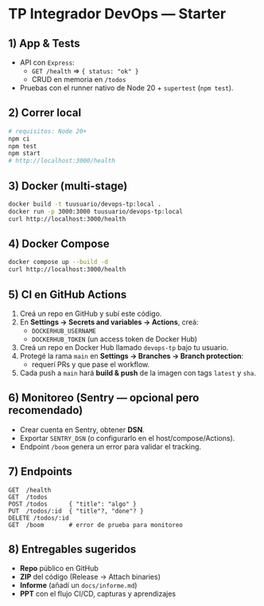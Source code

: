 # TP Integrador DevOps — Starter


## 1) App & Tests
- API con `Express`:
  - `GET /health` ⇒ `{ status: "ok" }`
  - CRUD en memoria en `/todos`
- Pruebas con el runner nativo de Node 20 + `supertest` (`npm test`).

## 2) Correr local
```bash
# requisitos: Node 20+
npm ci
npm test
npm start
# http://localhost:3000/health
```

## 3) Docker (multi-stage)
```bash
docker build -t tuusuario/devops-tp:local .
docker run -p 3000:3000 tuusuario/devops-tp:local
curl http://localhost:3000/health
```

## 4) Docker Compose
```bash
docker compose up --build -d
curl http://localhost:3000/health
```

## 5) CI en GitHub Actions
1. Creá un repo en GitHub y subí este código.
2. En **Settings → Secrets and variables → Actions**, creá:
   - `DOCKERHUB_USERNAME`
   - `DOCKERHUB_TOKEN` (un access token de Docker Hub)
3. Creá un repo en Docker Hub llamado `devops-tp` bajo tu usuario.
4. Protegé la rama `main` en **Settings → Branches → Branch protection**: 
   - requerí PRs y que pase el workflow.
5. Cada push a `main` hará **build & push** de la imagen con tags `latest` y `sha`.

## 6) Monitoreo (Sentry — opcional pero recomendado)
- Crear cuenta en Sentry, obtener **DSN**.
- Exportar `SENTRY_DSN` (o configurarlo en el host/compose/Actions).
- Endpoint `/boom` genera un error para validar el tracking.

## 7) Endpoints
```
GET  /health
GET  /todos
POST /todos      { "title": "algo" }
PUT  /todos/:id  { "title"?, "done"? }
DELETE /todos/:id
GET  /boom       # error de prueba para monitoreo
```

## 8) Entregables sugeridos
- **Repo** público en GitHub
- **ZIP** del código (Release → Attach binaries)
- **Informe** (añadí un `docs/informe.md`)
- **PPT** con el flujo CI/CD, capturas y aprendizajes
